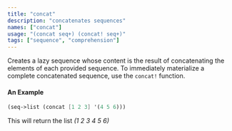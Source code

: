 ```yaml
---
title: "concat"
description: "concatenates sequences"
names: ["concat"]
usage: "(concat seq+) (concat! seq+)"
tags: ["sequence", "comprehension"]
---
```


Creates a lazy sequence whose content is the result of concatenating the elements of each provided sequence. To immediately materialize a complete concatenated sequence, use the `concat!` function.

#### An Example

```scheme
(seq->list (concat [1 2 3] '(4 5 6)))
```

This will return the list _(1 2 3 4 5 6)_
